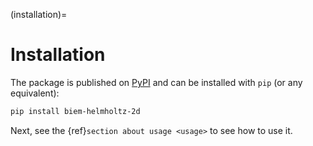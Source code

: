 (installation)=

# Installation

The package is published on [PyPI](https://pypi.org/project/biem-helmholtz-2d/) and can be installed with `pip` (or any equivalent):

```bash
pip install biem-helmholtz-2d
```

Next, see the {ref}`section about usage <usage>` to see how to use it.
